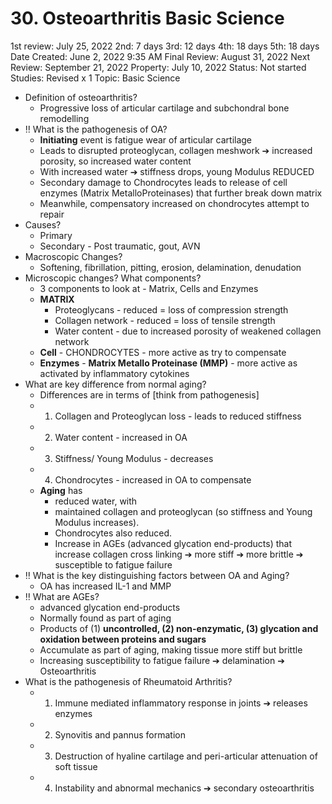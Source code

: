 # 30. Osteoarthritis Basic Science

1st review: July 25, 2022
2nd: 7 days
3rd: 12 days
4th: 18 days
5th: 18 days
Date Created: June 2, 2022 9:35 AM
Final Review: August 31, 2022
Next Review: September 21, 2022
Property: July 10, 2022
Status: Not started
Studies: Revised x 1
Topic: Basic Science

- Definition of osteoarthritis?
    - Progressive loss of articular cartilage and subchondral bone remodelling
- ‼️ What is the pathogenesis of OA?
    - **Initiating** event is fatigue wear of articular cartilage
    - Leads to disrupted proteoglycan, collagen meshwork ➔ increased porosity, so increased water content
    - With increased water ➔ stiffness drops, young Modulus REDUCED
    - Secondary damage to Chondrocytes leads to release of cell enzymes (Matrix MetalloProteinases) that further break down matrix
    - Meanwhile, compensatory increased on chondrocytes attempt to repair
- Causes?
    - Primary
    - Secondary - Post traumatic, gout, AVN
- Macroscopic Changes?
    - Softening, fibrillation, pitting, erosion, delamination, denudation
- Microscopic changes? What components?
    - 3 components to look at - Matrix, Cells and Enzymes
    - **MATRIX**
        - Proteoglycans - reduced = loss of compression strength
        - Collagen network - reduced = loss of tensile strength
        - Water content - due to increased porosity of weakened collagen network
    - **Cell** - CHONDROCYTES - more active as try to compensate
    - **Enzymes** - **Matrix Metallo Proteinase (MMP)** - more active as activated by inflammatory cytokines
- What are key difference from normal aging?
    - Differences are in terms of [think from pathogenesis]
    - 1. Collagen and Proteoglycan loss - leads to reduced stiffness
    - 2. Water content - increased in OA
    - 3. Stiffness/ Young Modulus - decreases
    - 4. Chondrocytes - increased in OA to compensate
    - **Aging** has
        - reduced water, with
        - maintained collagen and proteoglycan (so stiffness and Young Modulus increases).
        - Chondrocytes also reduced.
        - Increase in AGEs (advanced glycation end-products) that increase collagen cross linking ➔ more stiff ➔ more brittle ➔ susceptible to fatigue failure
- ‼️ What is the key distinguishing factors between OA and Aging?
    - OA has increased IL-1 and MMP
- ‼️ What are AGEs?
    - advanced glycation end-products
    - Normally found as part of aging
    - Products of (1) **uncontrolled, (2) non-enzymatic, (3) glycation and oxidation between proteins and sugars**
    - Accumulate as part of aging, making tissue more stiff but brittle
    - Increasing susceptibility to fatigue failure ➔ delamination ➔ Osteoarthritis
- What is the pathogenesis of Rheumatoid Arthritis?
    - 1. Immune mediated inflammatory response in joints ➔ releases enzymes
    - 2. Synovitis and pannus formation
    - 3. Destruction of hyaline cartilage and peri-articular attenuation of soft tissue
    - 4. Instability and abnormal mechanics ➔ secondary osteoarthritis